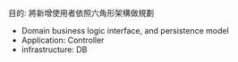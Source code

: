 目的: 
將新增使用者依照六角形架構做規劃

- Domain business logic interface, and persistence model
- Application: Controller
- infrastructure: DB
